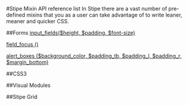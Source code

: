 #Stipe Mixin API reference list
In Stipe there are a vast number of pre-defined mixins that you as a user can take advantage of to write leaner, meaner and quicker CSS. 

##Forms
[input_fields($height, $padding, $font-size)](http://goo.gl/HTzRH)

[field_focus ()](http://goo.gl/XMBL5)

[alert_boxes ($background_color, $padding_tb, $padding_l, $padding_r, $margin_bottom)](http://goo.gl/dfD8d)

##CSS3

##Visual Modules

##Stipe Grid